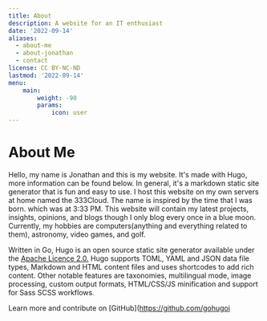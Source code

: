```yaml
---
title: About
description: A website for an IT enthusiast
date: '2022-09-14'
aliases:
  - about-me
  - about-jonathan
  - contact
license: CC BY-NC-ND
lastmod: '2022-09-14'
menu:
    main: 
        weight: -90
        params:
            icon: user
---
```

# About Me
Hello, my name is Jonathan and this is my website. It's made with Hugo, more information can be found below. In general, it's a markdown static site generator that is fun and easy to use. I host this website on my own servers at home named the 333Cloud. The name is inspired by the time that I was born. which was at 3:33 PM. This website will contain my latest projects, insights, opinions, and blogs though I only blog every once in a blue moon. Currently, my hobbies are computers(anything and everything related to them), astronomy, video games, and golf. 

Written in Go, Hugo is an open source static site generator available under the [Apache Licence 2.0.](https://github.com/gohugoio/hugo/blob/master/LICENSE) Hugo supports TOML, YAML and JSON data file types, Markdown and HTML content files and uses shortcodes to add rich content. Other notable features are taxonomies, multilingual mode, image processing, custom output formats, HTML/CSS/JS minification and support for Sass SCSS workflows.

Learn more and contribute on [GitHub](https://github.com/gohugoi   